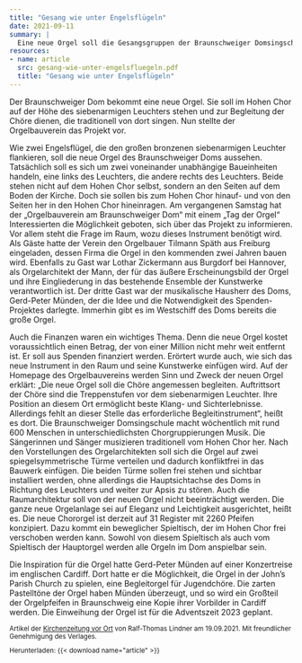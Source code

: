 ```yaml
---
title: "Gesang wie unter Engelsflügeln"
date: 2021-09-11
summary: |
  Eine neue Orgel soll die Gesangsgruppen der Braunschweiger Domsingschule künftig begleiten.
resources:
- name: article
  src: gesang-wie-unter-engelsfluegeln.pdf
  title: "Gesang wie unter Engelsflügeln"
---
```


Der Braunschweiger Dom bekommt eine neue Orgel. Sie soll im Hohen Chor auf der Höhe des siebenarmigen Leuchters stehen 
und zur Begleitung der Chöre dienen, die traditionell von dort singen. Nun stellte der Orgelbauverein das Projekt vor.

Wie zwei Engelsflügel, die den großen bronzenen siebenarmigen Leuchter flankieren, soll die neue Orgel des 
Braunschweiger Doms aussehen. Tatsächlich soll es sich um zwei voneinander unabhängige Baueinheiten handeln, eine
links des Leuchters, die andere rechts des Leuchters. Beide stehen nicht auf dem Hohen Chor selbst, sondern an den 
Seiten auf dem Boden der Kirche. Doch sie sollen bis zum Hohen Chor hinauf- und von den Seiten her in den Hohen Chor 
hineinragen. Am vergangenen Samstag hat der „Orgelbauverein am Braunschweiger Dom“ mit einem „Tag der Orgel“ 
Interessierten die Möglichkeit geboten, sich über das Projekt zu informieren. Vor allem steht die Frage im Raum, wozu 
dieses Instrument benötigt wird. Als Gäste hatte der Verein den Orgelbauer Tilmann Späth aus Freiburg eingeladen, dessen 
Firma die Orgel in den kommenden zwei Jahren bauen wird. Ebenfalls zu Gast war Lothar Zickermann aus Burgdorf bei 
Hannover, als Orgelarchitekt der Mann, der für das äußere Erscheinungsbild der Orgel und ihre Eingliederung in das 
bestehende Ensemble der Kunstwerke verantwortlich ist. Der dritte Gast war der musikalische Hausherr des Doms, 
Gerd-Peter Münden, der die Idee und die Notwendigkeit des Spenden-Projektes darlegte. Immerhin gibt es im Westschiff des
Doms bereits die große Orgel.

Auch die Finanzen waren ein wichtiges Thema. Denn die neue Orgel kostet voraussichtlich 
einen Betrag, der von einer Million nicht mehr weit entfernt ist. Er soll aus Spenden finanziert werden. Erörtert wurde
auch, wie sich das neue Instrument in den Raum und seine Kunstwerke einfügen wird. Auf der Homepage des Orgelbauvereins 
werden Sinn und Zweck der neuen Orgel erklärt: „Die neue Orgel soll die Chöre angemessen begleiten. Auftrittsort der 
Chöre sind die Treppenstufen vor dem siebenarmigen Leuchter. Ihre Position an diesem Ort ermöglicht beste Klang- und
Sichterlebnisse. Allerdings fehlt an dieser Stelle das erforderliche Begleitinstrument“, heißt es dort. Die 
Braunschweiger Domsingschule macht wöchentlich mit rund 600 Menschen in unterschiedlichsten Chorgruppierungen Musik. Die
Sängerinnen und Sänger musizieren traditionell vom Hohen Chor her. Nach den Vorstellungen des Orgelarchitekten soll sich
die Orgel auf zwei spiegelsymmetrische Türme verteilen und dadurch konfliktfrei in das Bauwerk einfügen. Die beiden 
Türme sollen frei stehen und sichtbar installiert werden, ohne allerdings die Hauptsichtachse des Doms in Richtung des
Leuchters und weiter zur Apsis zu stören. Auch die Raumarchitektur soll von der neuen Orgel nicht beeinträchtigt werden.
Die ganze neue Orgelanlage sei auf Eleganz und Leichtigkeit ausgerichtet, heißt es. Die neue Chororgel ist derzeit auf
31 Register mit 2260 Pfeifen konzipiert. Dazu kommt ein beweglicher Spieltisch, der im Hohen Chor frei verschoben werden
kann. Sowohl von diesem Spieltisch als auch vom Spieltisch der Hauptorgel werden alle Orgeln im Dom anspielbar sein.

Die Inspiration für die Orgel hatte Gerd-Peter Münden auf einer Konzertreise im englischen Cardiff. Dort hatte er die 
Möglichkeit, die Orgel in der John’s Parish Church zu spielen, eine Begleitorgel für Jugendchöre. Die zarten Pastelltöne
der Orgel haben Münden überzeugt, und so wird ein Großteil der Orgelpfeifen in Braunschweig eine Kopie ihrer Vorbilder
in Cardiff werden. Die Einweihung der Orgel ist für die Adventszeit 2023 geplant.

<small>

Artikel der [Kirchenzeitung vor Ort](https://www.evangelische-zeitung.de/) von Ralf-Thomas Lindner am 19.09.2021.
Mit freundlicher Genehmigung des Verlages.

Herunterladen: {{< download name="article" >}}

</small>
